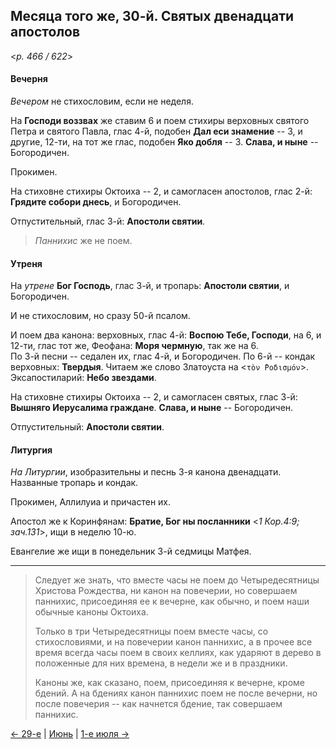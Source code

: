 
## Месяца того же, 30-й. Святых двенадцати апостолов  

<*p. 466 / 622*>

#### Вечерня

*Вечером* не стихословим, если не неделя. 

На **Господи воззвах** же ставим 6 и поем стихиры верховных святого Петра и святого Павла, 
глас 4-й, подобен **Дал еси знамение** -- 3, 
и другие, 12-ти, на тот же глас, подобен **Яко добля** -- 3. 
**Слава, и ныне** -- Богородичен.  

Прокимен.   

На стиховне стихиры Октоиха -- 2, и самогласен апостолов, глас 2-й: **Грядите собори днесь**, 
и Богородичен.

Отпустительный, глас 3-й: **Апостоли святии**.   

> *Паннихис* же не поем.

#### Утреня

На *утрене* **Бог Господь**, глас 3-й, и тропарь: **Апостоли святии**, и Богородичен.    

И не стихословим, но сразу 50-й псалом. 

И поем два канона: верховных, глас 4-й: **Воспою Тебе, Господи**, на 6, 
и 12-ти, глас тот же, Феофана: **Моря чермную**, так же на 6.  
По 3-й песни -- седален их, глас 4-й, и Богородичен. 
По 6-й -- кондак верховных: **Твердыя**. 
Читаем же слово Златоуста на <`τὸν ̔Ροδισμόν`>.  
Эксапостиларий: **Небо звездами**. 

На стиховне стихиры Октоиха -- 2, и самогласен святых, глас 3-й: **Вышняго Иерусалима граждане**. 
**Слава, и ныне** -- Богородичен. 

Отпустительный: **Апостоли святии**.  

#### Литургия

*На Литургии*, изобразительны и песнь 3-я канона двенадцати. 
Названные тропарь и кондак. 

Прокимен, Аллилуиа и причастен их.

Апостол же к Коринфянам: **Братие, Бог ны посланники** <*1 Кор.4:9; зач.131*>, ищи в неделю 10-ю. 

Евангелие же ищи в понедельник 3-й седмицы Матфея.

---

> Следует же знать, что вместе часы не поем до Четыредесятницы Христова Рождества, 
> ни канон на повечерии, но совершаем паннихиc, присоединяя ее к вечерне, как обычно, 
> и поем наши обычные каноны Октоиха. 
> 
> Только в три Четыредесятницы поем вместе часы, со стихословиями, и на повечерии канон 
> паннихиc, а в прочее все время всегда часы поем в своих келлиях, как ударяют в дерево 
> в положенные для них времена, в недели же и в праздники. 
> 
> Каноны же, как сказано, поем, присоединяя к вечерне, кроме бдений. А на бдениях канон 
> паннихис поем не после вечерни, но после повечерия -- как начнется бдение, 
> так совершаем паннихис.  
 
[← 29-е](06_29_EUR.ru.md) | [Июнь](README.md#30-й) | [1-е июля →](../07_july/07_01_EUR.ru.md)
